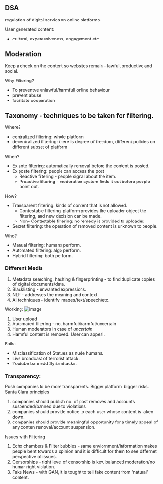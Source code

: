 ## DSA 
regulation of digital servies on online platforms

User generated content:
- cultural, experessiveness, engagement etc.

## Moderation
Keep a check on the content so websites remain - lawful, productive and social.

Why Filtering?
- To preventve unlawful/harmfull online behaviour
- prevent abuse 
- facilitate cooperation

## Taxonomy - techniques to be taken for filtering.
Where?
- centralized filtering: whole platform
- decentralized filtering: there is degree of freedom, different policies on different subset of platform 

When?
- Ex ante filtering: automatically removal before the content is posted.
- Ex poste filtering: people can access the post
  * Reactive filtering -  people signal about the item.
  * Proactive filtering - moderation system finds it out before people point out.

How?
- Transparent filtering: kinds of content that is not allowed.
  * Contestable filtering: platform provides the uploader object the filtering, and new decision can be made.
  * Non- Contestable filtering: no remedy is provided to uploader.
- Secret filtering: the operation of removed content is unknown to people. 

Who?
- Manual filtering: humans perform.
- Automated filtering: algo perform.
- Hybrid filtering: both perform.

### Different Media
1. Metadata searching, hashing & fingerprinting - to find duplicate copies of digital documents/data.
2. Blacklisting - unwanted expressions.
3. NLP - addresses the meaning and context. 
4. AI techniques - identify images/text/speech/etc.

Working:
![image](https://user-images.githubusercontent.com/18325219/173095852-618e1b1d-df60-46ac-88be-e2051706e8a4.png)
1. User upload
2. Automated filtering - not harmful/harmful/uncertain
3. Human moderators in case of *uncertain*
4. Harmful content is removed. User can appeal.

Fails:
* Misclassification of Statues as nude humans.
* Live broadcast of terrorist attack.
* Youtube bannedd Syria attacks.

### Transparency:
Push companies to be more transparents. Bigger platform, bigger risks. 
Santa Clara principles
1. companies should publish no. of post removes and accounts suspended/banned due to violations
2. companies should provide notice to each user whose content is taken down.
3. companies should provide meaningful opportunity for a timely appeal of any conten removal/account suspension.

Issues with Filtering
1. Echo chambers & Filter bubbles - same enviornment/information makes people bent towards a opinion and it is difficult for them to see differnet perspective of issues.
3. Censorships - right level of censorship is key. balanced moderation/no humar right violation.
4. Fake News - with GAN, it is tought to tell fake content from 'natural' content.
